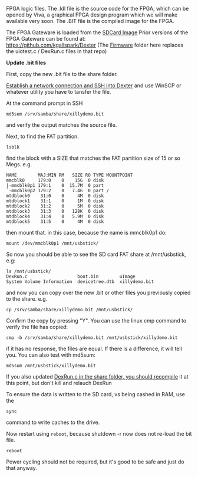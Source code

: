 FPGA logic files. The .ldl file is the source code for the FPGA, which can be opened by Viva, a graphical FPGA design program which we will make available very soon. The .BIT file is the compiled image for the FPGA.

The FPGA Gateware is loaded from the [SDCard Image](../../../wiki/SD-Card-Image)
Prior versions of the FPGA Gateware can be found at:<br>
https://github.com/kgallspark/Dexter (The [Firmware](../Firmware) folder here replaces the uiotest.c / DexRun.c files in that repo)

**Update .bit files**

First, copy the new .bit file to the share folder. 

[Establish a network connection and SSH into Dexter](https://github.com/HaddingtonDynamics/Dexter/wiki/Dexter-Networking) and use WinSCP or whatever utility you have to tansfer the file.

At the command prompt in SSH

`md5sum /srv/samba/share/xillydemo.bit`

and verify the output matches the source file.

Next, to find the FAT partition.

`lsblk`

find the block with a SIZE that matches the FAT partition size of 15 or so Megs. e.g.

````
NAME        MAJ:MIN RM   SIZE RO TYPE MOUNTPOINT
mmcblk0     179:0    0    15G  0 disk
|-mmcblk0p1 179:1    0  15.7M  0 part
`-mmcblk0p2 179:2    0   7.4G  0 part /
mtdblock0    31:0    0     4M  0 disk
mtdblock1    31:1    0     1M  0 disk
mtdblock2    31:2    0     5M  0 disk
mtdblock3    31:3    0   128K  0 disk
mtdblock4    31:4    0   5.9M  0 disk
mtdblock5    31:5    0     4M  0 disk
````
then mount that. in this case, because the name is mmcblk0p1 do:

`mount /dev/mmcblk0p1 /mnt/usbstick/`

So now you should be able to see the SD card FAT share at /mnt/usbstick, e.g:

````
ls /mnt/usbstick/
DexRun.c                   boot.bin        uImage
System Volume Information  devicetree.dtb  xillydemo.bit
````

and now you can copy over the new .bit or other files you previously copied to the share. e.g. 

`cp /srv/samba/share/xillydemo.bit /mnt/usbstick/`

Confirm the copy by pressing "Y". You can use the linux cmp command to verify the file has copied:

`cmp -b /srv/samba/share/xillydemo.bit /mnt/usbstick/xillydemo.bit`

if it has no response, the files are equal. If there is a difference, it will tell you. You can also test with md5sum:

`md5sum /mnt/usbstick/xillydemo.bit`

If you also updated [DexRun.c in the share folder, you should recompile](https://github.com/HaddingtonDynamics/Dexter/blob/master/Firmware/README.md) it at this point, but don't kill and relauch DexRun

To ensure the data is written to the SD card, vs being cashed in RAM, use the 

`sync` 

command to write caches to the drive.

Now restart using `reboot`, because shutdown -r now does not re-load the bit file.

`reboot`

Power cycling should not be required, but it's good to be safe and just do that anyway.

